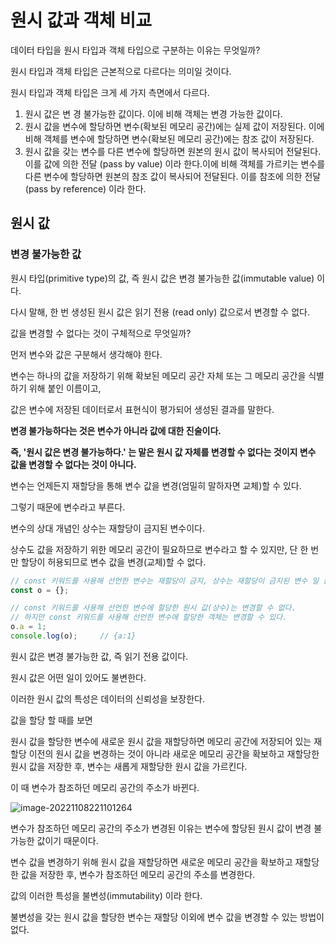 # 원시 값과 객체 비교



데이터 타입을 원시 타입과 객체 타입으로 구분하는 이유는 무엇일까?

원시 타입과 객체 타입은 근본적으로 다르다는 의미일 것이다.

원시 타입과 객체 타입은 크게 세 가지 측면에서 다르다.



1. 원시 값은 변 경 불가능한 값이다. 이에 비해 객체는 변경 가능한 값이다.
2. 원시 값을 변수에 할당하면 변수(확보된 메모리 공간)에는 실제 값이 저장된다. 이에 비해 객체를 변수에 할당하면 변수(확보된 메모리 공간)에는 참조 값이 저장된다.
3. 원시 값을 갖는 변수를 다른 변수에 할당하면 원본의 원시 값이 복사되어 전달된다. 이를 값에 의한 전달 (pass by value) 이라 한다.이에 비해 객체를 가르키는 변수를 다른 변수에 할당하면 원본의 참조 값이 복사되어 전달된다. 이를 참조에 의한 전달(pass by reference) 이라 한다.



## 원시 값



### 변경 불가능한 값

원시 타입(primitive type)의 값, 즉 원시 값은 변경 불가능한 값(immutable value) 이다.

다시 말해, 한 번 생성된 원시 값은 읽기 전용 (read only) 값으로서 변경할 수 없다.



값을 변경할 수 없다는 것이 구체적으로 무엇일까?

먼저 변수와 값은 구분해서 생각해야 한다.

변수는 하나의 값을 저장하기 위해 확보된 메모리 공간 자체 또는 그 메모리 공간을 식별하기 위해 붙인 이름이고,

값은 변수에 저장된 데이터로서 표현식이 평가되어 생성된 결과를 말한다.

**변경 불가능하다는 것은 변수가 아니라 값에 대한 진술이다.**

**즉, '원시 값은 변경 불가능하다.' 는 말은 원시 값 자체를 변경할 수 없다는 것이지 변수 값을 변경할 수 없다는 것이 아니다.**

변수는 언제든지 재할당을 통해 변수 값을 변경(엄밀히 말하자면 교체)할 수 있다.

그렇기 때문에 변수라고 부른다.



변수의 상대 개념인 상수는 재할당이 금지된 변수이다.

상수도 값을 저장하기 위한 메모리 공간이 필요하므로 변수라고 할 수 있지만, 단 한 번만 할당이 허용되므로 변수 값을 변경(교체)할 수 없다.



```javascript
// const 키워드를 사용해 선언한 변수는 재할당이 금지, 상수는 재할당이 금지된 변수 일 뿐
const o = {};

// const 키워드를 사용해 선언한 변수에 할당한 원시 값(상수)는 변경할 수 없다.
// 하지만 const 키워드를 사용해 선언한 변수에 할당한 객체는 변경할 수 있다.
o.a = 1;
console.log(o);		// {a:1}
```



원시 값은 변경 불가능한 값, 즉 읽기 전용 값이다. 

원시 값은 어떤 일이 있어도 불변한다.

이러한 원시 값의 특성은 데이터의 신뢰성을 보장한다.



값을 할당 할 때를 보면

원시 값을 할당한 변수에 새로운 원시 값을 재할당하면 메모리 공간에 저장되어 있는 재할당 이전의 원시 값을 변경하는 것이 아니라 새로운 메모리 공간을 확보하고 재할당한 원시 값을 저장한 후, 변수는 새롭게 재할당한 원시 값을 가르킨다.

이 때 변수가 참조하던 메모리 공간의 주소가 바뀐다.

![image-20221108221101264](C:\Users\ghkdr\OneDrive\Desktop\Today-I-Learned\JavaScript\assets\image-20221108221101264.png)

변수가 참조하던 메모리 공간의 주소가 변경된 이유는 변수에 할당된 원시 값이 변경 불가능한 값이기 때문이다.



변수 값을 변경하기 위해 원시 값을 재할당하면 새로운 메모리 공간을 확보하고 재할당한 값을 저장한 후, 변수가 참조하던 메모리 공간의 주소를 변경한다.

값의 이러한 특성을 불변성(immutability) 이라 한다.



불변성을 갖는 원시 값을 할당한 변수는 재할당 이외에 변수 값을 변경할 수 있는 방법이 없다.